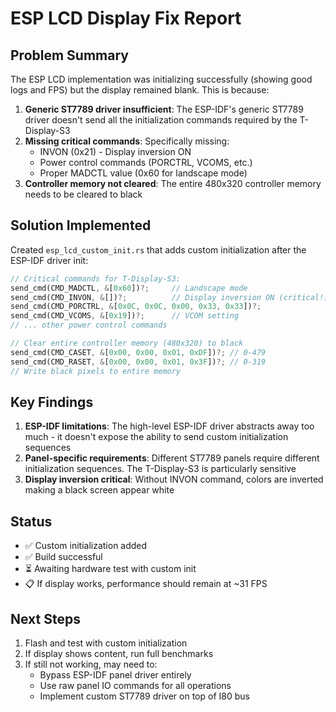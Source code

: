 # ESP LCD Display Fix Report

## Problem Summary

The ESP LCD implementation was initializing successfully (showing good logs and FPS) but the display remained blank. This is because:

1. **Generic ST7789 driver insufficient**: The ESP-IDF's generic ST7789 driver doesn't send all the initialization commands required by the T-Display-S3
2. **Missing critical commands**: Specifically missing:
   - INVON (0x21) - Display inversion ON
   - Power control commands (PORCTRL, VCOMS, etc.)
   - Proper MADCTL value (0x60 for landscape mode)
3. **Controller memory not cleared**: The entire 480x320 controller memory needs to be cleared to black

## Solution Implemented

Created `esp_lcd_custom_init.rs` that adds custom initialization after the ESP-IDF driver init:

```rust
// Critical commands for T-Display-S3:
send_cmd(CMD_MADCTL, &[0x60])?;     // Landscape mode
send_cmd(CMD_INVON, &[])?;          // Display inversion ON (critical!)
send_cmd(CMD_PORCTRL, &[0x0C, 0x0C, 0x00, 0x33, 0x33])?;
send_cmd(CMD_VCOMS, &[0x19])?;      // VCOM setting
// ... other power control commands

// Clear entire controller memory (480x320) to black
send_cmd(CMD_CASET, &[0x00, 0x00, 0x01, 0xDF])?; // 0-479
send_cmd(CMD_RASET, &[0x00, 0x00, 0x01, 0x3F])?; // 0-319
// Write black pixels to entire memory
```

## Key Findings

1. **ESP-IDF limitations**: The high-level ESP-IDF driver abstracts away too much - it doesn't expose the ability to send custom initialization sequences
2. **Panel-specific requirements**: Different ST7789 panels require different initialization sequences. The T-Display-S3 is particularly sensitive
3. **Display inversion critical**: Without INVON command, colors are inverted making a black screen appear white

## Status

- ✅ Custom initialization added
- ✅ Build successful
- ⏳ Awaiting hardware test with custom init
- 📋 If display works, performance should remain at ~31 FPS

## Next Steps

1. Flash and test with custom initialization
2. If display shows content, run full benchmarks
3. If still not working, may need to:
   - Bypass ESP-IDF panel driver entirely
   - Use raw panel IO commands for all operations
   - Implement custom ST7789 driver on top of I80 bus